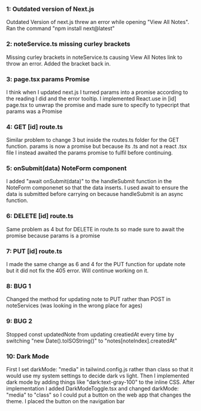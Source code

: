<h3>1: Outdated version of Next.js</h3>
Outdated Version of next.js threw an error while opening "View All Notes". Ran the command "npm install next@latest"<br>

<h3>2: noteService.ts missing curley brackets</h3>
Missing curley brackets in noteService.ts causing View All Notes link to throw an error. Added the bracket back in.

<h3>3: page.tsx params Promise</h3>
I think when I updated next.js I turned params into a promise according to the reading I did and the error tooltip. I implemented React.use in [id] page.tsx to unwrap the promise and made sure to specify to typecript that params was a Promise

<h3>4: GET [id] route.ts</h3>
Similar problem to change 3 but inside the routes.ts folder for the GET function. params is now a promise but because its .ts and not a react .tsx file I instead awaited the params promise to fulfil before continuing.

<h3>5: onSubmit(data) NoteForm component</h3>
I added "await onSubmit(data)" to the handleSubmit function in the NoteForm componenet so that the data inserts. I used await to ensure the data is submitted before carrying on because handleSubmit is an async function.

<h3>6: DELETE [id] route.ts</h3>
Same problem as 4 but for DELETE in route.ts so made sure to await the promise because params is a promise

<h3>7: PUT [id] route.ts</h3>
I made the same change as 6 and 4 for the PUT function for update note but it did not fix the 405 error. Will continue working on it.

<h3>8: BUG 1</h3>
Changed the method for updating note to PUT rather than POST in noteServices (was looking in the wrong place for ages)

<h3>9: BUG 2</h3>
Stopped const updatedNote from updating creatiedAt every time by switching "new Date().toISOString()" to "notes[noteIndex].createdAt"

<h3>10: Dark Mode</h5>
First I set darkMode: "media" in tailwind.config.js rather than class so that it would use my system settings to decide dark vs light. Then I implemented dark mode by adding things like "dark:text-gray-100" to the inline CSS.  After implementation I added DarkModeToggle.tsx and changed darkMode: "media" to "class" so I could put a button on the web app that changes the theme. I placed the button on the navigation bar
